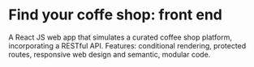 # Find your coffe shop: front end

A React JS web app that simulates a curated coffee shop platform, incorporating a RESTful API.
Features: conditional rendering, protected routes, responsive web design and semantic, modular code.
